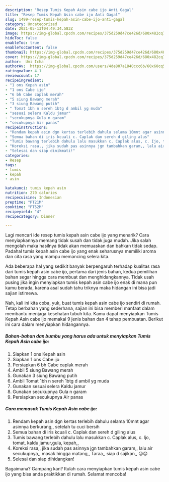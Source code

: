 ```yaml
---
description: "Resep Tumis Kepah Asin cabe ijo Anti Gagal"
title: "Resep Tumis Kepah Asin cabe ijo Anti Gagal"
slug: 1499-resep-tumis-kepah-asin-cabe-ijo-anti-gagal
category: Uncategorized
date: 2021-05-13T04:49:34.583Z
image: https://img-global.cpcdn.com/recipes/375d259d47ce426d/680x482cq70/tumis-kepah-asin-cabe-ijo-foto-resep-utama.jpg
hideToc: false
enableToc: true
enableTocContent: false
thumbnail: https://img-global.cpcdn.com/recipes/375d259d47ce426d/680x482cq70/tumis-kepah-asin-cabe-ijo-foto-resep-utama.jpg
cover: https://img-global.cpcdn.com/recipes/375d259d47ce426d/680x482cq70/tumis-kepah-asin-cabe-ijo-foto-resep-utama.jpg
author:  Umi Icha
authorAv:  https://img-global.cpcdn.com/users/4de807a1840ccc6b/60x60cq50/avatar.jpg
ratingvalue: 4.1
reviewcount: 17
recipeingredient:
- "1 ons Kepah asin"
- "1 ons Cabe ijo"
- "6 bh Cabe caplak merah"
- "5 siung Bawang merah"
- "3 siung Bawang putih"
- " Tomat 1bh n sereh 1btg d ambil yg muda"
- "sesuai selera Kaldu jamur"
- "secukupnya Gula n garam"
- "secukupnya Air panas"
recipeinstructions:
- "Rendam kepah asin dgn kertas terlebih dahulu selama 10mnt agar asinnya berkurang,, setelah tu cuci bersih"
- "Semua bahan di iris kcuali c. Caplak dan sereh d giling alus"
- "Tumis bawang terlebih dahulu lalu masukkan c. Caplak alus, c. Ijo, tomat, kaldu jamur,gula, kepah,,"
- "Koreksi rasa,, jika sudah pas asinnya jgn tambahkan garam,, lalu air secukupnya,, masak hingga matang,, Taraa,, siap d sajikan,, 😉😊"
- "Selesai dan siap dinikmati!"
categories:
- Resep
tags:
- tumis
- kepah
- asin

katakunci: tumis kepah asin 
nutrition: 270 calories
recipecuisine: Indonesian
preptime: "PT21M"
cooktime: "PT52M"
recipeyield: "4"
recipecategory: Dinner

---
```



Lagi mencari ide resep tumis kepah asin cabe ijo yang menarik? Cara menyiapkannya memang tidak susah dan tidak juga mudah. Jika salah mengolah maka hasilnya tidak akan memuaskan dan bahkan tidak sedap. Padahal tumis kepah asin cabe ijo yang enak seharusnya memiliki aroma dan cita rasa yang mampu memancing selera kita.




Ada beberapa hal yang sedikit banyak berpengaruh terhadap kualitas rasa dari tumis kepah asin cabe ijo, pertama dari jenis bahan, kedua pemilihan bahan segar hingga cara membuat dan menghidangkannya. Tidak usah pusing jika ingin menyiapkan tumis kepah asin cabe ijo enak di mana pun kamu berada, karena asal sudah tahu triknya maka hidangan ini bisa jadi sajian istimewa.


Nah, kali ini kita coba, yuk, buat tumis kepah asin cabe ijo sendiri di rumah. Tetap berbahan yang sederhana, sajian ini bisa memberi manfaat dalam membantu menjaga kesehatan tubuh kita. Kamu dapat menyiapkan Tumis Kepah Asin cabe ijo memakai 9 jenis bahan dan 4 tahap pembuatan. Berikut ini cara dalam menyiapkan hidangannya.

<!--inarticleads1-->

##### Bahan-bahan dan bumbu yang harus ada untuk menyiapkan Tumis Kepah Asin cabe ijo:

1. Siapkan 1 ons Kepah asin
1. Siapkan 1 ons Cabe ijo
1. Persiapkan 6 bh Cabe caplak merah
1. Ambil 5 siung Bawang merah
1. Gunakan 3 siung Bawang putih
1. Ambil  Tomat 1bh n sereh 1btg d ambil yg muda
1. Gunakan sesuai selera Kaldu jamur
1. Gunakan secukupnya Gula n garam
1. Persiapkan secukupnya Air panas




<!--inarticleads2-->

##### Cara memasak Tumis Kepah Asin cabe ijo:

1. Rendam kepah asin dgn kertas terlebih dahulu selama 10mnt agar asinnya berkurang,, setelah tu cuci bersih
1. Semua bahan di iris kcuali c. Caplak dan sereh d giling alus
1. Tumis bawang terlebih dahulu lalu masukkan c. Caplak alus, c. Ijo, tomat, kaldu jamur,gula, kepah,,
1. Koreksi rasa,, jika sudah pas asinnya jgn tambahkan garam,, lalu air secukupnya,, masak hingga matang,, Taraa,, siap d sajikan,, 😉😊
1. Selesai dan siap dihidangkan!



Bagaimana? Gampang kan? Itulah cara menyiapkan tumis kepah asin cabe ijo yang bisa anda praktikkan di rumah. Selamat mencoba!
